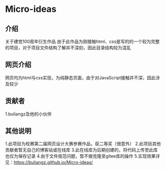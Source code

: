 # Micro-ideas

## 介绍

关于建党100周年衍生作品
由于此作品为刚接触html、css是写的的一个较为完整的项目，对于项目文件结构了解并不深刻，因此目录结构较为混乱

## 网页介绍

网页均为html与css实现，为纯静态页面，由于对JavaScript接触并不深，因此涉及较少

## 贡献者
1.buliangz及他的小伙伴

## 其他说明
1.此项目为校赛第二届网页设计大赛参赛作品，获二等奖（很意外）
2.此项目其他贡献者暂无自己的博客站或在线库
3.此在线库为后期创建的，将代码上传至此库也仅为保存记录
4.由于文件规范问题，暂不做克隆至gitee库的操作
5.实现效果详见：https://buliangz.github.io/Micro-ideas/
